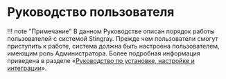 # Руководство пользователя

!!! note "Примечание"
    В данном Руководстве описан порядок работы пользователей с системой Stingray. Прежде чем пользователи смогут приступить к работе, система должна быть настроена пользователем, имеющим роль Администратора. Более подробная информация приведена в разделе «[Руководство по установке, настройке и интеграции]()».
